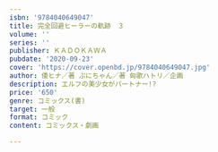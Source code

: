 ```yaml
---
isbn: '9784040649047'
title: 完全回避ヒーラーの軌跡　３
volume: ''
series: ''
publisher: ＫＡＤＯＫＡＷＡ
pubdate: '2020-09-23'
cover: 'https://cover.openbd.jp/9784040649047.jpg'
author: 倭ヒナ／著 ぷにちゃん／著 匈歌ハトリ／企画
description: エルフの美少女がパートナー!?
price: '650'
genre: コミックス(書)
target: 一般
format: コミック
content: コミックス・劇画

---
```

